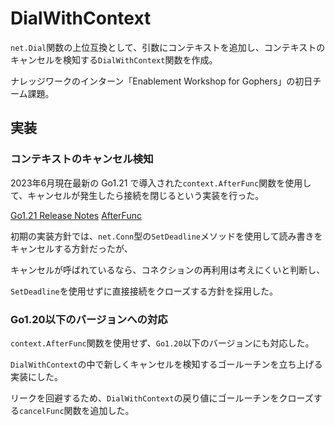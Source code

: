 # DialWithContext

`net.Dial`関数の上位互換として、引数にコンテキストを追加し、コンテキストのキャンセルを検知する`DialWithContext`関数を作成。

ナレッジワークのインターン「Enablement Workshop for Gophers」の初日チーム課題。

## 実装

### コンテキストのキャンセル検知

2023年6月現在最新の Go1.21 で導入された`context.AfterFunc`関数を使用して、キャンセルが発生したら接続を閉じるという実装を行った。

[Go1.21 Release Notes](https://tip.golang.org/doc/go1.21)
[AfterFunc](https://pkg.go.dev/context@master#AfterFunc)

初期の実装方針では、`net.Conn`型の`SetDeadline`メソッドを使用して読み書きをキャンセルする方針だったが、

キャンセルが呼ばれているなら、コネクションの再利用は考えにくいと判断し、

`SetDeadline`を使用せずに直接接続をクローズする方針を採用した。

### Go1.20以下のバージョンへの対応

`context.AfterFunc`関数を使用せず、`Go1.20`以下のバージョンにも対応した。

`DialWithContext`の中で新しくキャンセルを検知するゴールーチンを立ち上げる実装にした。

リークを回避するため、`DialWithContext`の戻り値にゴールーチンをクローズする`cancelFunc`関数を追加した。
